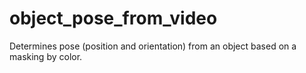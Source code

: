 # object_pose_from_video
Determines pose (position and orientation) from an object based on a masking by color.
